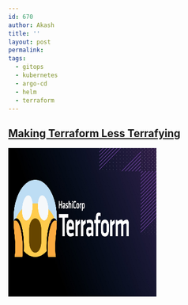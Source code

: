 ```yaml
---
id: 670
author: Akash
title: '' 
layout: post
permalink: 
tags:
  - gitops
  - kubernetes
  - argo-cd
  - helm
  - terraform
---
```




## <a href="https://figments.medium.com/making-terraform-less-terrafying-22ccb0062f71" target="_blank">Making Terraform Less Terrafying</a>

<right><img src="../assets/images/terrafying-terraform.png" height="300" width="300"></right>
<!--more-->
